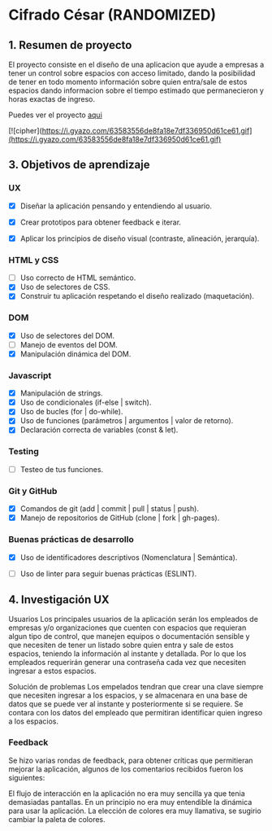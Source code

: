 # Cifrado César (RANDOMIZED)

## 1. Resumen de proyecto

El proyecto consiste en el diseño de una aplicacion que ayude a empresas a tener un control sobre espacios con acceso limitado, dando la posibilidad de tener en todo momento información sobre quien entra/sale de estos espacios dando informacion sobre el tiempo estimado que permanecieron y horas exactas de ingreso. <br>

Puedes ver el proyecto [aqui](https://chipher-xel.netlify.app/)<br>

[![cipher](https://i.gyazo.com/63583556de8fa18e7df336950d61ce61.gif](https://i.gyazo.com/63583556de8fa18e7df336950d61ce61.gif)

## 3. Objetivos de aprendizaje

### UX
- [x] Diseñar la aplicación pensando y entendiendo al usuario.
- [x] Crear prototipos para obtener feedback e iterar.
- [x] Aplicar los principios de diseño visual (contraste, alineación, jerarquía).


### HTML y CSS

- [ ] Uso correcto de HTML semántico.
- [x] Uso de selectores de CSS.
- [x] Construir tu aplicación respetando el diseño realizado (maquetación).

### DOM

- [x] Uso de selectores del DOM.
- [ ] Manejo de eventos del DOM.
- [x] Manipulación dinámica del DOM.

### Javascript

- [x] Manipulación de strings.
- [x] Uso de condicionales (if-else | switch).
- [x] Uso de bucles (for | do-while). 
- [x] Uso de funciones (parámetros | argumentos | valor de retorno).
- [x] Declaración correcta de variables (const & let).

### Testing
- [ ] Testeo de tus funciones.

### Git y GitHub
- [x] Comandos de git (add | commit | pull | status | push).
- [x] Manejo de repositorios de GitHub (clone | fork | gh-pages).

### Buenas prácticas de desarrollo
- [x] Uso de identificadores descriptivos (Nomenclatura | Semántica).
- [ ] Uso de linter para seguir buenas prácticas (ESLINT).


## 4. Investigación UX

Usuarios
Los principales usuarios de la aplicación serán los empleados de empresas y/o organizaciones que cuenten con espacios que requieran algun tipo de control, que manejen equipos o documentación sensible y que necesiten de tener un listado sobre quien entra y sale de estos espacios, teniendo la información al instante y detallada. Por lo que los empleados requerirán generar una contraseña cada vez que necesiten ingresar a estos espacios.

Solución de problemas
Los empelados tendran que crear una clave siempre que necesiten ingresar a los espacios, y se almacenara en una base de datos que se puede ver al instante y posteriormente si se requiere. Se contara con los datos del empleado que permitiran identificar quien ingreso a los espacios.


### Feedback

Se hizo varias rondas de feedback, para obtener críticas que permitieran mejorar la aplicación, algunos de los comentarios recibidos fueron los siguientes:

El flujo de interacción en la aplicación no era muy sencilla ya que tenia demasiadas pantallas.
En un principio no era muy entendible la dinámica para usar la aplicación.
La elección de colores era muy llamativa, se sugirio cambiar la paleta de colores.



